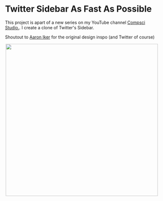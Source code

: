 # Twitter Sidebar As Fast As Possible
This project is apart of a new series on my YouTube channel <a href="https://www.youtube.com/compscistudio">Compsci Studio.</a>. I create a clone of Twitter's Sidebar.

Shoutout to <a href="https://dribbble.com/shots/14756430-Twitter-Sidebar-Light">Aaron Iker</a> for the original design inspo (and Twitter of course) 

<div style="text-align:center">
    <img height="500px" src="github/Twitter-Sidebar.gif">
</div>